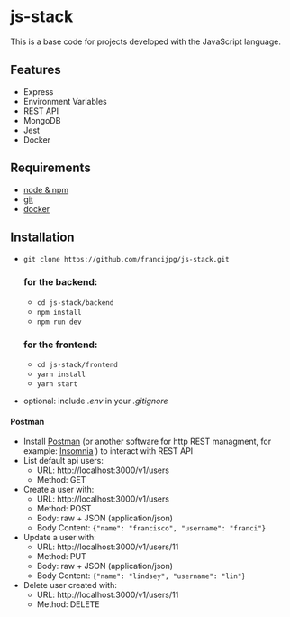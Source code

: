 # js-stack
This is a base code for projects developed with the JavaScript language.

## Features

- Express
- Environment Variables
- REST API
- MongoDB
- Jest
- Docker

## Requirements

- [node & npm](https://nodejs.org/en/)
- [git](https://git-scm.com/)
- [docker](https://www.docker.com/)

## Installation

- `git clone https://github.com/francijpg/js-stack.git`
  ### for the backend:
  - `cd js-stack/backend`
  - `npm install`
  - `npm run dev`
  ### for the frontend:
  - `cd js-stack/frontend`
  - `yarn install`
  - `yarn start`

- optional: include _.env_ in your _.gitignore_


#### Postman

- Install [Postman](https://www.getpostman.com/apps) (or another software for http REST managment, for example: [Insomnia](https://insomnia.rest/) ) to interact with REST API
- List default api users:
  - URL: http://localhost:3000/v1/users
  - Method: GET
- Create a user with:
  - URL: http://localhost:3000/v1/users
  - Method: POST
  - Body: raw + JSON (application/json)
  - Body Content: `{"name": "francisco", "username": "franci"}`
- Update a user with:
  - URL: http://localhost:3000/v1/users/11
  - Method: PUT
  - Body: raw + JSON (application/json)
  - Body Content: `{"name": "lindsey", "username": "lin"}`
- Delete user created with:
  - URL: http://localhost:3000/v1/users/11
  - Method: DELETE
